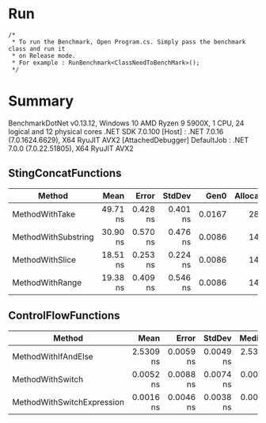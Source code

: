 # Run
    /*
     * To run the Benchmark, Open Program.cs. Simply pass the benchmark class and run it
     * on Release mode. 
     * For example : RunBenchmark<ClassNeedToBenchMark>();
     */

# Summary
BenchmarkDotNet v0.13.12, Windows 10
AMD Ryzen 9 5900X, 1 CPU, 24 logical and 12 physical cores
.NET SDK 7.0.100
  [Host]     : .NET 7.0.16 (7.0.1624.6629), X64 RyuJIT AVX2 [AttachedDebugger]
  DefaultJob : .NET 7.0.0 (7.0.22.51805), X64 RyuJIT AVX2

## StingConcatFunctions


| Method              | Mean     | Error    | StdDev   | Gen0   | Allocated |
|-------------------- |---------:|---------:|---------:|-------:|----------:|
| MethodWithTake      | 49.71 ns | 0.428 ns | 0.401 ns | 0.0167 |     280 B |
| MethodWithSubstring | 30.90 ns | 0.570 ns | 0.476 ns | 0.0086 |     144 B |
| MethodWithSlice     | 18.51 ns | 0.253 ns | 0.224 ns | 0.0086 |     144 B |
| MethodWithRange     | 19.38 ns | 0.409 ns | 0.546 ns | 0.0086 |     144 B |


## ControlFlowFunctions


| Method                     | Mean      | Error     | StdDev    | Median    | Allocated |
|--------------------------- |----------:|----------:|----------:|----------:|----------:|
| MethodWithIfAndElse        | 2.5309 ns | 0.0059 ns | 0.0049 ns | 2.5308 ns |         - |
| MethodWithSwitch           | 0.0052 ns | 0.0088 ns | 0.0074 ns | 0.0015 ns |         - |
| MethodWithSwitchExpression | 0.0016 ns | 0.0046 ns | 0.0038 ns | 0.0000 ns |         - |